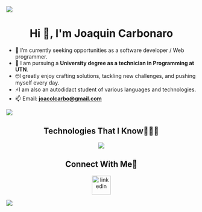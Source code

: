 <!-- Horizontal Divider (Gradient) -->
<img src="https://user-images.githubusercontent.com/73097560/115834477-dbab4500-a447-11eb-908a-139a6edaec5c.gif">

<!-- Hi section -->
<div align="center">
  <h1 align="center">Hi 👋, I'm Joaquin Carbonaro</h1>
</div>

<!-- Intro Section -->
- 🔭 I’m currently seeking opportunities as a software developer / Web programmer.
- 📝 I am pursuing a **University degree as a technician in Programming at UTN**.
- 🤓I greatly enjoy crafting solutions, tackling new challenges, and pushing myself every day.
- ⚡I am also an autodidact student of various languages ​​and technologies.
- 📫 Email: **joacolcarbo@gmail.com**

<!-- Divider (Gradient) -->
<img src="https://user-images.githubusercontent.com/73097560/115834477-dbab4500-a447-11eb-908a-139a6edaec5c.gif">

<!-- Technologies I know -->
<div align="center">
  <h2 align="center">Technologies That I Know👨🏻‍💻</h2>
</div>
<!-- Tech Stack Icons -->
<p align="center">
    <img src="https://skillicons.dev/icons?i=java,cs,cpp,py,dotnet,sqlite,git,js,html,css,bootstrap&perline=14" />
  </a>
</p>

<!-- Connect With Me -->
<div align="center">
  <h2 align="center">Connect With Me🤝</h2>
  <p align="center">
    <a href="https://www.linkedin.com/in/joaquin-carbonaro-051822311/" target="_blank">
      <img align="center" src="https://user-images.githubusercontent.com/88904952/234979284-68c11d7f-1acc-4f0c-ac78-044e1037d7b0.png" alt="linkedin" height="50" width="50" />
    </a>
  </p>
</div>

<!-- Divider (Gradient) -->
<img src="https://user-images.githubusercontent.com/73097560/115834477-dbab4500-a447-11eb-908a-139a6edaec5c.gif">
